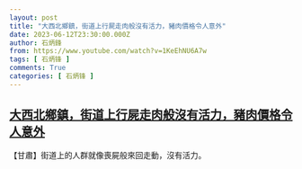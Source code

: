 ```yaml
---
layout: post
title: "大西北鄉鎮，街道上行屍走肉般沒有活力，豬肉價格令人意外"
date: 2023-06-12T23:30:00.000Z
author: 石炳鋒
from: https://www.youtube.com/watch?v=1KeEhNU6A7w
tags: [ 石炳锋 ]
comments: True
categories: [ 石炳锋 ]
---
```

<!--1686612600000-->
[大西北鄉鎮，街道上行屍走肉般沒有活力，豬肉價格令人意外](https://www.youtube.com/watch?v=1KeEhNU6A7w)
------

<div>
【甘肅】街道上的人群就像喪屍般來回走動，沒有活力。
</div>
